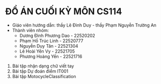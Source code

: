 # ĐỒ ÁN CUỐI KỲ MÔN CS114
- Giáo viên hướng dẫn: thầy Lê Đình Duy - thầy Phạm Nguyễn Trường An
- Thành viên nhóm:
	- Dương Đình Phương Dao - 22520202
	- Phạm Hồ Trúc Linh - 22520777
	- Nguyễn Duy Tân - 22521304
	- Lê Hoài Yến Vy - 22521705
	- Phương Hoàng Yến - 22521716
1. Bài tập nhận dạng chữ viết tay
2. Bài tập Dự đoán điểm IT001
3. Bài tập MotocycleClassification
